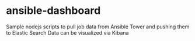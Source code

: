 # ansible-dashboard
Sample nodejs scripts to pull job data from Ansible Tower and pushing them to Elastic Search
Data can be visualized via Kibana
